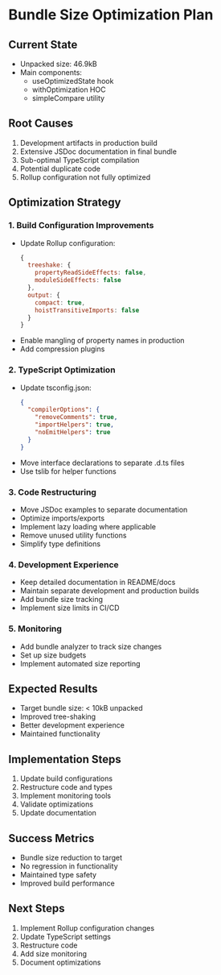 # Bundle Size Optimization Plan

## Current State
- Unpacked size: 46.9kB
- Main components:
  - useOptimizedState hook
  - withOptimization HOC
  - simpleCompare utility

## Root Causes
1. Development artifacts in production build
2. Extensive JSDoc documentation in final bundle
3. Sub-optimal TypeScript compilation
4. Potential duplicate code
5. Rollup configuration not fully optimized

## Optimization Strategy

### 1. Build Configuration Improvements
- Update Rollup configuration:
  ```js
  {
    treeshake: {
      propertyReadSideEffects: false,
      moduleSideEffects: false
    },
    output: {
      compact: true,
      hoistTransitiveImports: false
    }
  }
  ```
- Enable mangling of property names in production
- Add compression plugins

### 2. TypeScript Optimization
- Update tsconfig.json:
  ```json
  {
    "compilerOptions": {
      "removeComments": true,
      "importHelpers": true,
      "noEmitHelpers": true
    }
  }
  ```
- Move interface declarations to separate .d.ts files
- Use tslib for helper functions

### 3. Code Restructuring
- Move JSDoc examples to separate documentation
- Optimize imports/exports
- Implement lazy loading where applicable
- Remove unused utility functions
- Simplify type definitions

### 4. Development Experience
- Keep detailed documentation in README/docs
- Maintain separate development and production builds
- Add bundle size tracking
- Implement size limits in CI/CD

### 5. Monitoring
- Add bundle analyzer to track size changes
- Set up size budgets
- Implement automated size reporting

## Expected Results
- Target bundle size: < 10kB unpacked
- Improved tree-shaking
- Better development experience
- Maintained functionality

## Implementation Steps
1. Update build configurations
2. Restructure code and types
3. Implement monitoring tools
4. Validate optimizations
5. Update documentation

## Success Metrics
- Bundle size reduction to target
- No regression in functionality
- Maintained type safety
- Improved build performance

## Next Steps
1. Implement Rollup configuration changes
2. Update TypeScript settings
3. Restructure code
4. Add size monitoring
5. Document optimizations